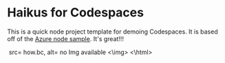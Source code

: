 
# Haikus for Codespaces

This is a quick node project template for demoing Codespaces. It is based off of the [Azure node sample](https://github.com/Azure-Samples/nodejs-docs-hello-world). It's great!!!
<html>
<img> src= how.bc, alt= no Img available <\img>
<\html>
